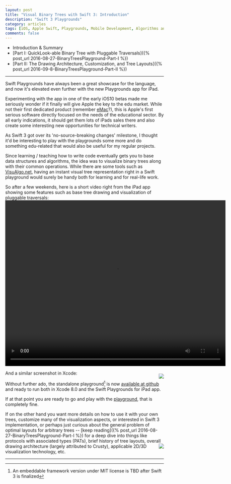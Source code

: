```yaml
---
layout: post
title: "Visual Binary Trees with Swift 3: Introduction"
description: "Swift 3 Playgrounds"
category: articles
tags: [iOS, Apple Swift, Playgrounds, Mobile Development, Algorithms and Data Structures, PATs, Binary Trees]
comments: false
---
```


+ Introduction & Summary
+ [Part I: QuickLook-able Binary Tree with Pluggable Traversals]({% post_url 2016-08-27-BinaryTreesPlayground-Part-I %})
+ [Part II: The Drawing Architecture, Customization, and Tree Layouts]({% post_url 2016-09-8-BinaryTreesPlayground-Part-II %})

--------
Swift Playgrounds have always been a great showcase for the language, and now it's elevated even further with the new Playgrounds app for iPad.

Experimenting with the app in one of the early iOS10 betas made me seriously wonder if it finally will give Apple the key to the edu market. While not their first dedicated product (remember [eMac](https://en.wikipedia.org/wiki/EMac)?), this is  Apple's first serious software directly focused on the needs of the educational sector. By all early indications, it should get them lots of iPads sales there and also create some interesting new opportunities for technical writers.

As Swift 3 got over its 'no-source-breaking changes' milestone, I thought it'd be interesting to play with the playgrounds some more and do something edu-related that would also be useful for my regular projects.

Since learning / teaching how to write code eventually gets you to base data structures and algorithms, the idea was to visualize binary trees along with their common operations. While there are some tools such as [VisuAlgo.net](http://visualgo.net), having an instant visual tree representation right in a Swift playground would surely be handy both for learning and for real-life work.

So after a few weekends, here is a short video right from the iPad app showing some features such as base tree drawing and visualization of pluggable traversals:
<video width="700" height="526" controls="true">
<source src="{% if site.baseurl %}{{ site.baseurl }}{% endif %}/images/VisualBinaryTrees.mp4" type="video/mp4" />
</video>

And a similar screenshot in Xcode: <img style="float: right; margin: 10px 0px 0px 10px;" src="{% if site.baseurl %}{{ site.baseurl }}{% endif %}/images/tree4.png">

Without further ado, the standalone playground[^1] is now [available at github](https://github.com/akpw/VisualBinaryTrees) and ready to run both in Xcode 8.0 and the Swift Playgrounds for iPad app.

If at that point you are ready to go and play with the [playground](https://github.com/akpw/VisualBinaryTrees), that is completely fine.

If on the other hand you want more details on how to use it with your own trees, customize many of the visualization aspects, or interested in Swift 3 implementation, or perhaps just curious about the general problem of optimal layouts for arbitrary trees -- [keep reading]({% post_url 2016-08-27-BinaryTreesPlayground-Part-I %}) for a deep dive into things like protocols with associated types (PATs), brief history of tree layouts, overall drawing architecture (largely attributed to Crusty), <img style="float: right; margin: 0px 0px;" src="{% if site.baseurl %}{{ site.baseurl }}{% endif %}/images/crusty.png"> applicable 2D/3D visualization technology, etc.

* * *
[^1]: An embeddable framework version under MIT license is TBD after Swift 3 is finalized


